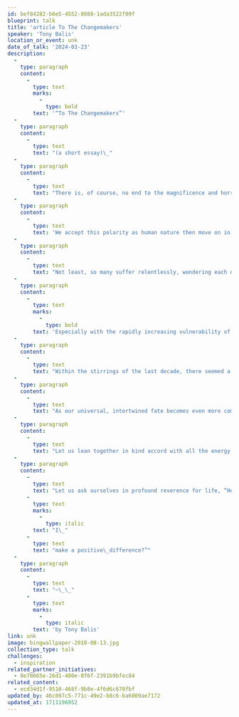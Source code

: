 ```yaml
---
id: bef84282-b6e5-4552-8088-1ada3522f09f
blueprint: talk
title: 'article To The Changemakers'
speaker: 'Tony Balis'
location_or_event: unk
date_of_talk: '2024-03-23'
description:
  -
    type: paragraph
    content:
      -
        type: text
        marks:
          -
            type: bold
        text: '“To The Changemakers”'
  -
    type: paragraph
    content:
      -
        type: text
        text: "(a short essay)\_"
  -
    type: paragraph
    content:
      -
        type: text
        text: "There is, of course, no end to the magnificence and horror in the human drama. Across the continents, humanity rises to every challenge, sinks to any depth. We bless nature’s miracles yet destroy at will.\_"
  -
    type: paragraph
    content:
      -
        type: text
        text: 'We accept this polarity as human nature then move on in our ‘glassy essence’. All the while our righteousness lords over other life; yet we beseech gods for mercy. Our anger flares to violence; yet we demand justice. We covet ceaselessly, give generously. We disregard our home Earth, pursuing science and technology towards blind “success.”'
  -
    type: paragraph
    content:
      -
        type: text
        text: "Not least, so many suffer relentlessly, wondering each day at living another. So many are refugees from disaster or violence, escaping under unfamiliar skies to avoid a closer death, grasping whatever it is they have left – their child, ragged clothes, a pot, a blanket. So many are victims of injustice, of the vagaries of despotism or of ill luck, with no legal system to which they can bring their wisps of\_hope."
  -
    type: paragraph
    content:
      -
        type: text
        marks:
          -
            type: bold
        text: 'Especially with the rapidly increasing vulnerability of life on Earth, how do we come to terms with this ‘marble and mud’ of our existence? How do we resurrect our humanity?'
  -
    type: paragraph
    content:
      -
        type: text
        text: "Within the stirrings of the last decade, there seemed a new grace born upon this world, a clearer understanding that our living – this heavenly breath of existence – must embrace an inherent responsibility towards the lives of\_all sentient beings.\_But it is a grace too often foundering on the greed and selfishness and myopia of the few, not raising the hopes and prospects of the many.\_"
  -
    type: paragraph
    content:
      -
        type: text
        text: "As our universal, intertwined fate becomes even more commanding, endlessly examined in our journals and debating chambers, in our barber shops and coffee houses; as leaders from all cultures increasingly commit to finding new ways to address poverty, war, famine, injustice and disease, let us again tilt world indeed towards the side of the angels.\_"
  -
    type: paragraph
    content:
      -
        type: text
        text: "Let us lean together in kind accord with all the energy and enlightenment we can summon and honor this fragile, transcendent web of life gifted us by the gods.\_"
  -
    type: paragraph
    content:
      -
        type: text
        text: "Let us ask ourselves in profound reverence for life, “How deeply do I care about our common future? How can\_"
      -
        type: text
        marks:
          -
            type: italic
        text: "I\_"
      -
        type: text
        text: "make a positive\_difference?”"
  -
    type: paragraph
    content:
      -
        type: text
        text: "~\_\_"
      -
        type: text
        marks:
          -
            type: italic
        text: 'by Tony Balis'
link: unk
image: bingwallpaper-2018-08-13.jpg
collection_type: talk
challenges:
  - inspiration
related_partner_initiatives:
  - 8e78665e-26d1-400e-8f6f-2391b9bfec84
related_content:
  - ecd34d1f-9510-468f-9b8e-4f6d6c678fbf
updated_by: 46c097c5-771c-49e2-b8c6-ba6009ae7172
updated_at: 1711196952
---
```

